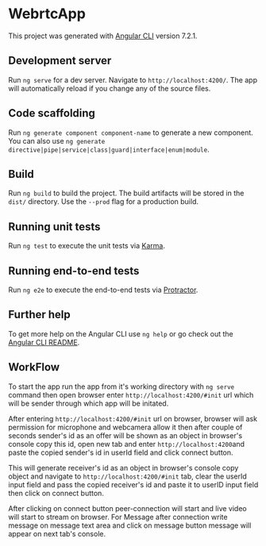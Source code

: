 # WebrtcApp

This project was generated with [Angular CLI](https://github.com/angular/angular-cli) version 7.2.1.

## Development server

Run `ng serve` for a dev server. Navigate to `http://localhost:4200/`. The app will automatically reload if you change any of the source files.

## Code scaffolding

Run `ng generate component component-name` to generate a new component. You can also use `ng generate directive|pipe|service|class|guard|interface|enum|module`.

## Build

Run `ng build` to build the project. The build artifacts will be stored in the `dist/` directory. Use the `--prod` flag for a production build.

## Running unit tests

Run `ng test` to execute the unit tests via [Karma](https://karma-runner.github.io).

## Running end-to-end tests

Run `ng e2e` to execute the end-to-end tests via [Protractor](http://www.protractortest.org/).

## Further help

To get more help on the Angular CLI use `ng help` or go check out the [Angular CLI README](https://github.com/angular/angular-cli/blob/master/README.md).


## WorkFlow 

To start the app run the app from it's working directory with `ng serve` command then open browser enter 
 `http://localhost:4200/#init` url which will be sender through which app will be initated. 

 After entering `http://localhost:4200/#init` url on browser, browser will ask permission for microphone and webcamera allow it then after couple of seconds sender's id as an offer will be shown as an object in browser's console copy this id, open new tab and enter
 `http://localhost:4200`and paste the copied sender's id in userId field and click connect button. 
 
 This will generate receiver's id as an object in browser's console copy object and navigate to `http://localhost:4200/#init` tab, clear the userId input field and pass the copied receiver's id and paste it to userID input field then click on connect button.
 
After clicking on connect button peer-connection will start and live video will start to stream on browser.
 For Message after connection write message on message text area and click on message button message will  appear on next tab's console.
